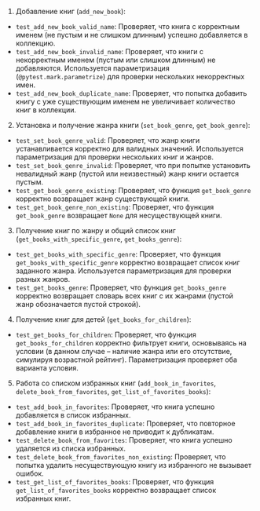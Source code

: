 1. Добавление книг (`add_new_book`):

* `test_add_new_book_valid_name`: Проверяет, что книга с корректным именем (не пустым и не слишком длинным) успешно добавляется в коллекцию.
* `test_add_new_book_invalid_name`: Проверяет, что книги с некорректным именем (пустым или слишком длинным) не добавляются. Используется параметризация (`@pytest.mark.parametrize`) для проверки нескольких некорректных имен.
* `test_add_new_book_duplicate_name`: Проверяет, что попытка добавить книгу с уже существующим именем не увеличивает количество книг в коллекции.


2. Установка и получение жанра книги (`set_book_genre`, `get_book_genre`):

* `test_set_book_genre_valid`: Проверяет, что жанр книги устанавливается корректно для валидных значений. Используется параметризация для проверки нескольких книг и жанров.
* `test_set_book_genre_invalid`: Проверяет, что при попытке установить невалидный жанр (пустой или неизвестный) жанр книги остается пустым.
* `test_get_book_genre_existing`: Проверяет, что функция `get_book_genre` корректно возвращает жанр существующей книги.
* `test_get_book_genre_non_existing`: Проверяет, что функция `get_book_genre` возвращает `None` для несуществующей книги.


3. Получение книг по жанру и общий список книг (`get_books_with_specific_genre`, `get_books_genre`):

* `test_get_books_with_specific_genre`: Проверяет, что функция `get_books_with_specific_genre` корректно возвращает список книг заданного жанра. Используется параметризация для проверки разных жанров.
* `test_get_books_genre`: Проверяет, что функция `get_books_genre` корректно возвращает словарь всех книг с их жанрами (пустой жанр обозначается пустой строкой).


4. Получение книг для детей (`get_books_for_children`):

* `test_get_books_for_children`: Проверяет, что функция `get_books_for_children` корректно фильтрует книги, основываясь на условии (в данном случае – наличие жанра или его отсутствие, симулируя возрастной рейтинг). Параметризация проверяет оба варианта условия.


5. Работа со списком избранных книг (`add_book_in_favorites`, `delete_book_from_favorites`, `get_list_of_favorites_books`):

* `test_add_book_in_favorites`: Проверяет, что книга успешно добавляется в список избранных.
* `test_add_book_in_favorites_duplicate`: Проверяет, что повторное добавление книги в избранное не приводит к дубликатам.
* `test_delete_book_from_favorites`: Проверяет, что книга успешно удаляется из списка избранных.
* `test_delete_book_from_favorites_non_existing`: Проверяет, что попытка удалить несуществующую книгу из избранного не вызывает ошибок.
* `test_get_list_of_favorites_books`: Проверяет, что функция `get_list_of_favorites_books` корректно возвращает список избранных книг.
